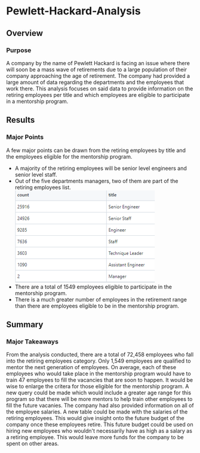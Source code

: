 # Pewlett-Hackard-Analysis
## Overview
### Purpose
A company by the name of Pewlett Hackard is facing an issue where there will soon be a mass wave of retirements due to a large population of their company approaching the age of retirement. The company had provided a large amount of data regarding the departments and the employees that work there. This analysis focuses on said data to provide information on the retiring employees per title and which employees are eligible to participate in a mentorship program. 
## Results
### Major Points
A few major points can be drawn from the retiring employees by title and the employees eligible for the mentorship program.
* A majority of the retiring employees will be senior level engineers and senior level staff. 
* Out of the five departments managers, two of them are part of the retiring employees list. 
![retiring_titles.PNG](https://github.com/tommy-chin/Pewlett-Hackard-Analysis/blob/main/Data/retiring_titles.PNG)
* There are a total of 1549 employees eligible to participate in the mentorship program.
* There is a much greater number of employees in the retirement range than there are employees eligible to be in the mentorship program.
## Summary 
### Major Takeaways
From the analysis conducted, there are a total of 72,458 employees who fall into the retiring employees category. Only 1,549 employees are qualified to mentor the next generation of employees. On average, each of these employees who would take place in the mentorship program would have to train 47 employees to fill the vacancies that are soon to happen. It would be wise to enlarge the critera for those eligible for the mentorship program. A new query could be made which would include a greater age range for this program so that there will be more mentors to help train other employees to fill the future vacanies. The company had also provided information on all of the employee salaries. A new table could be made with the salaries of the retiring employees. This would give insight onto the future budget of the company once these employees retire. This future budget could be used on hiring new employees who wouldn't necessarily have as high as a salary as a retiring employee. This would leave more funds for the company to be spent on other areas.
